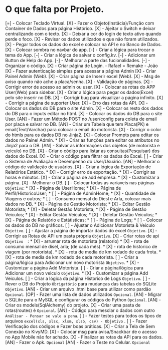 # O que falta por Projeto.

[=] - Colocar Teclado Virtual.
[X] - Fazer o Objeto(Instâcia)/Função com Container de Dados para página Histórico.
[X] - Ajeitar o Switch e deixar centralizando com o texto.
[X] - Deixar a cor do login de texto ativo quando perde o foco.
[X] - Revisar os dados utilizados e que não foram utilizados.
[X] - Pegar todos os dados do excel e colocar na API e no Banco de Dados.
[X] - Colocar sombra no navbar do app.
[-] - Criar a lógica para trocar o tema do App.
[-] - Criar a lógica de salvar o config.kv.
[-] - Adicionar um Button de Help do App.
[-] - Melhorar a parte das fucionalidades.
[-] - Organizar o código.
[X] - Criar página de Login. - Rafael = Remake - João
[X] - Fazer autenticação simples para acessar a página Admin
[X] - Criar Painel Admin (Web).
[X] - Criar página de Inserir excel (Web).
[X] - Msg de aviso quando não ache a placa/senha.
[X] - Validação de páginas.
[X] - Corrigir error de acesso ao admin ou user.
[X] - Colocar as rotas do APP User(Web) para sidebar. 
[X] - Criar a lógica para pegar os dados(Excel) pelo site inserir no DB.
[X] - Corrigir bug para visualizar a página infinito.
[X] - Corrigir a página de suporter User.
[X] - Erro das rotas da API.
[X] - Colocar os dados do DB para o site Admin.
[X] - Colocar os resto dos dados do DB para o inputs editar no html.
[X] - Colocar os dados do DB para o site User.
[AN] - Fazer um Método POST no /user/config para coleta de email por placa e salvar no DB.
[AN] - Criar um Tabela que tem Placa(PK) e email(Text/Varchar) para colocar o email do motorista.
[X] - Corrigir o color do htmls para os dados DB no Jinja2.
[X] - Colocar Prompts para editar os dados no Painel Admin.
    * [X] - Criar as funções para editar os atributos no Jinja2 para o DB.
[AN] - Salvar as informações dos objetos (de motorista e veiculo) no DB.
[X] - Criar o código para listar as consultas(Pesquisar) dos dados do Excel.
[X] - Criar o código para filtrar os dados do Excel.
[ ] - Criar o Sistema de Avaliação e Desempenho do User/Usuário.
[AN] - Melhorar o código de validação de usuários.
[X] - Criar a lógica da Exportação de Relatórios Estático.
    * [X] - Corrigir erro de exportação.
    * [X] - Corrigir as horas e minutos.
[X] - Criar a página de add empresa.
    * [X] - Customizar a página.
[X] - Melhorar o DB.
[ ] - Colocar todas as variaveis nas páginas `Objetivo`:
    * [X] - Página de UserHome;
    * [X] - Página de Perfil/HistoricoUser;
    * [ ] - Página de AdminHome;
        * [X] - Quantidade de Viagens e outros;
        * [ ] - Consumo mensal do Diesl e Arla, colocar mais dados no DB.
    * [X] - Página de Gestão Motorista;
        * [X] - Editar Gestão Motorista;
        * [X] - Deletar Gestão Motorista;
    * [X] - Página de Gestão Veiculos;
        * [X] - Editar Gestão Veiculos;
        * [X] - Deletar Gestão Veiculos;
    * [X] - Página de Relatório e Estátisticas;
    * [ ] - Página de Logs;
    * [ ] - Colocar os dados do DB no gráficos.
[ ] - Ajustar o Adicionar Motorista & Veiculo `Objetivo`.
[ ] - Ajustar a página de importar dados do excel `Objetivo`.
[X] - Corrigir as Rotas de API um pasta própria `Objetivo`.
[X] - Criar rotas de api `Objetivo  `:
    * [X] - arrumar rota de motorista (relatorio)
    * [X] - rota de consumo mensal de disel, arla; (de cada mês).
    * [X] - rota de historico de viagem (por motorista).
    * [X] - rota de media de km rodado de cada frota.
    * [X] - rota de media de km rodado de cada motorista.
[ ] - Criar a página/lógica para Adicionar um novo motorista `Objetivo`.
    * [X] - Customizar a página Add Motorista.
[ ] - Criar a página/lógica para Adicionar um novo veiculo `Objetivo`.
    * [X] - Customizar a página Add Veiculos.
[ ] - Criar a lógica da página Historico de Logs `Objetivo`.
[ ] - Rever o DB do Projeto `Obrigatório` para mudanças das tabelas do SQLite `Objetivo`.
[AN] - Criar um arquivo .html base para utilizar como pardão `Opcional`.
[OP] - Fazer uma lista de dados utilizados `Opcional`.
[AN] - Migrar o SQLite para o MySQL e configurar os códigos do Python `Opcional`.
[AN] - Criar os models(SqlAlchemy) do projeto.
[X] - Criar uma pasta de rotas(routes) é `Opcional`.
[AN] - Código para mesclar o dados com outro `Análisar - Pensar se vale a pena`.
[ ] - Fazer testes para todos os tipos de arquivos `excel(xls, xlsx, xlsm, xlsb, csv) - Objetivo` .
[ ] - Fazer Verificação dos códigos e Fazer boas práticas.
[X] - Criar a Tela de Sem Conexão no KivyMD.
[X] - Colocar msg para avisa/Snackbar de o acesso no App Mobile não for achado.
[X] - Finalizar as rotas da API para os dados.
[AN] - Fazer o Apk. `Opcional`
[AN] - Fazer o Teste no Celular. `Opcional`
